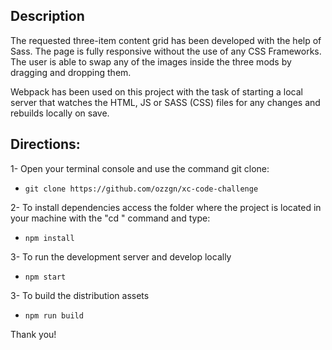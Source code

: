 ## Description

The requested three-item content grid has been developed with the help of Sass. The page is fully responsive without the use of any CSS Frameworks. The user is able to swap any of the images inside the three mods by dragging and dropping them.

Webpack has been used on this project with the task of starting a local server that watches the HTML, JS or SASS (CSS) files for any changes and rebuilds locally on save. 

## Directions:

1- Open your terminal console and use the command git clone:

* `git clone https://github.com/ozzgn/xc-code-challenge`

2- To install dependencies access the folder where the project is located in your machine with the "cd " command and type:

* `npm install`

3- To run the development server and develop locally

* `npm start`

3- To build the distribution assets

* `npm run build`


Thank you!
